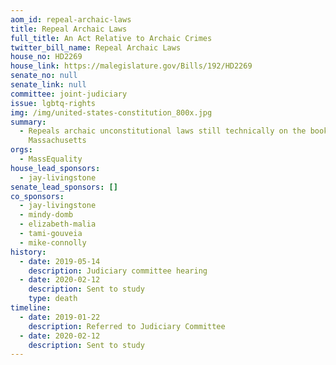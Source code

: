 ```yaml
---
aom_id: repeal-archaic-laws
title: Repeal Archaic Laws
full_title: An Act Relative to Archaic Crimes
twitter_bill_name: Repeal Archaic Laws
house_no: HD2269
house_link: https://malegislature.gov/Bills/192/HD2269
senate_no: null
senate_link: null
committee: joint-judiciary
issue: lgbtq-rights
img: /img/united-states-constitution_800x.jpg
summary:
  - Repeals archaic unconstitutional laws still technically on the books in
    Massachusetts
orgs:
  - MassEquality
house_lead_sponsors:
  - jay-livingstone
senate_lead_sponsors: []
co_sponsors:
  - jay-livingstone
  - mindy-domb
  - elizabeth-malia
  - tami-gouveia
  - mike-connolly
history:
  - date: 2019-05-14
    description: Judiciary committee hearing
  - date: 2020-02-12
    description: Sent to study
    type: death
timeline:
  - date: 2019-01-22
    description: Referred to Judiciary Committee
  - date: 2020-02-12
    description: Sent to study
---
```

